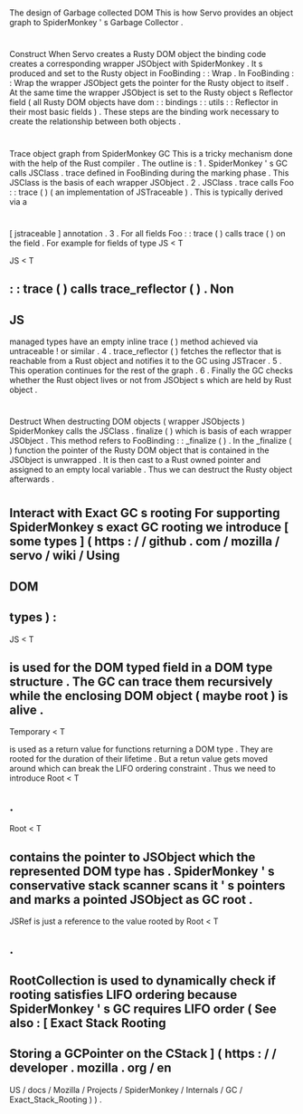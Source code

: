 #
The
design
of
Garbage
collected
DOM
This
is
how
Servo
provides
an
object
graph
to
SpiderMonkey
'
s
Garbage
Collector
.
#
#
Construct
When
Servo
creates
a
Rusty
DOM
object
the
binding
code
creates
a
corresponding
wrapper
JSObject
with
SpiderMonkey
.
It
s
produced
and
set
to
the
Rusty
object
in
FooBinding
:
:
Wrap
.
In
FooBinding
:
:
Wrap
the
wrapper
JSObject
gets
the
pointer
for
the
Rusty
object
to
itself
.
At
the
same
time
the
wrapper
JSObject
is
set
to
the
Rusty
object
s
Reflector
field
(
all
Rusty
DOM
objects
have
dom
:
:
bindings
:
:
utils
:
:
Reflector
in
their
most
basic
fields
)
.
These
steps
are
the
binding
work
necessary
to
create
the
relationship
between
both
objects
.
#
#
Trace
object
graph
from
SpiderMonkey
GC
This
is
a
tricky
mechanism
done
with
the
help
of
the
Rust
compiler
.
The
outline
is
:
1
.
SpiderMonkey
'
s
GC
calls
JSClass
.
trace
defined
in
FooBinding
during
the
marking
phase
.
This
JSClass
is
the
basis
of
each
wrapper
JSObject
.
2
.
JSClass
.
trace
calls
Foo
:
:
trace
(
)
(
an
implementation
of
JSTraceable
)
.
This
is
typically
derived
via
a
#
[
jstraceable
]
annotation
.
3
.
For
all
fields
Foo
:
:
trace
(
)
calls
trace
(
)
on
the
field
.
For
example
for
fields
of
type
JS
<
T
>
JS
<
T
>
:
:
trace
(
)
calls
trace_reflector
(
)
.
Non
-
JS
-
managed
types
have
an
empty
inline
trace
(
)
method
achieved
via
untraceable
!
or
similar
.
4
.
trace_reflector
(
)
fetches
the
reflector
that
is
reachable
from
a
Rust
object
and
notifies
it
to
the
GC
using
JSTracer
.
5
.
This
operation
continues
for
the
rest
of
the
graph
.
6
.
Finally
the
GC
checks
whether
the
Rust
object
lives
or
not
from
JSObject
s
which
are
held
by
Rust
object
.
#
#
Destruct
When
destructing
DOM
objects
(
wrapper
JSObjects
)
SpiderMonkey
calls
the
JSClass
.
finalize
(
)
which
is
basis
of
each
wrapper
JSObject
.
This
method
refers
to
FooBinding
:
:
_finalize
(
)
.
In
the
_finalize
(
)
function
the
pointer
of
the
Rusty
DOM
object
that
is
contained
in
the
JSObject
is
unwrapped
.
It
is
then
cast
to
a
Rust
owned
pointer
and
assigned
to
an
empty
local
variable
.
Thus
we
can
destruct
the
Rusty
object
afterwards
.
#
#
Interact
with
Exact
GC
s
rooting
For
supporting
SpiderMonkey
s
exact
GC
rooting
we
introduce
[
some
types
]
(
https
:
/
/
github
.
com
/
mozilla
/
servo
/
wiki
/
Using
-
DOM
-
types
)
:
-
JS
<
T
>
is
used
for
the
DOM
typed
field
in
a
DOM
type
structure
.
The
GC
can
trace
them
recursively
while
the
enclosing
DOM
object
(
maybe
root
)
is
alive
.
-
Temporary
<
T
>
is
used
as
a
return
value
for
functions
returning
a
DOM
type
.
They
are
rooted
for
the
duration
of
their
lifetime
.
But
a
retun
value
gets
moved
around
which
can
break
the
LIFO
ordering
constraint
.
Thus
we
need
to
introduce
Root
<
T
>
.
-
Root
<
T
>
contains
the
pointer
to
JSObject
which
the
represented
DOM
type
has
.
SpiderMonkey
'
s
conservative
stack
scanner
scans
it
'
s
pointers
and
marks
a
pointed
JSObject
as
GC
root
.
-
JSRef
is
just
a
reference
to
the
value
rooted
by
Root
<
T
>
.
-
RootCollection
is
used
to
dynamically
check
if
rooting
satisfies
LIFO
ordering
because
SpiderMonkey
'
s
GC
requires
LIFO
order
(
See
also
:
[
Exact
Stack
Rooting
-
Storing
a
GCPointer
on
the
CStack
]
(
https
:
/
/
developer
.
mozilla
.
org
/
en
-
US
/
docs
/
Mozilla
/
Projects
/
SpiderMonkey
/
Internals
/
GC
/
Exact_Stack_Rooting
)
)
.
